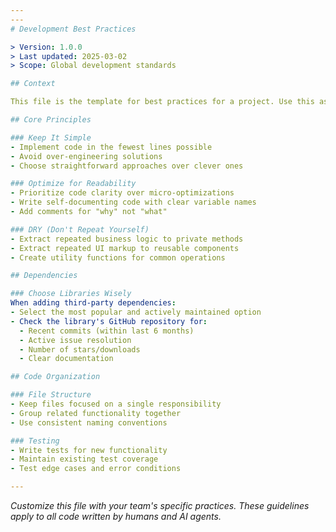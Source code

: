 ```yaml
---
---
# Development Best Practices

> Version: 1.0.0
> Last updated: 2025-03-02
> Scope: Global development standards

## Context

This file is the template for best practices for a project. Use this as an example for creating best practices guides for a project.

## Core Principles

### Keep It Simple
- Implement code in the fewest lines possible
- Avoid over-engineering solutions
- Choose straightforward approaches over clever ones

### Optimize for Readability
- Prioritize code clarity over micro-optimizations
- Write self-documenting code with clear variable names
- Add comments for "why" not "what"

### DRY (Don't Repeat Yourself)
- Extract repeated business logic to private methods
- Extract repeated UI markup to reusable components
- Create utility functions for common operations

## Dependencies

### Choose Libraries Wisely
When adding third-party dependencies:
- Select the most popular and actively maintained option
- Check the library's GitHub repository for:
  - Recent commits (within last 6 months)
  - Active issue resolution
  - Number of stars/downloads
  - Clear documentation

## Code Organization

### File Structure
- Keep files focused on a single responsibility
- Group related functionality together
- Use consistent naming conventions

### Testing
- Write tests for new functionality
- Maintain existing test coverage
- Test edge cases and error conditions

---
```


*Customize this file with your team's specific practices. These guidelines apply to all code written by humans and AI agents.*
